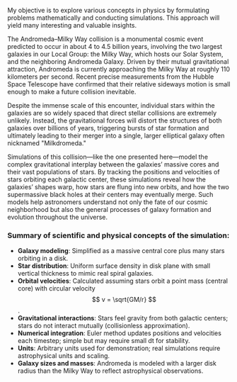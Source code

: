 My objective is to explore various concepts in physics by formulating problems mathematically and conducting simulations. 
This approach will yield many interesting and valuable insights.


The Andromeda–Milky Way collision is a monumental cosmic event predicted to occur in about 4 to 4.5 billion years, involving the two largest galaxies in our Local Group: the Milky Way, which hosts our Solar System, and the neighboring Andromeda Galaxy. Driven by their mutual gravitational attraction, Andromeda is currently approaching the Milky Way at roughly 110 kilometers per second. Recent precise measurements from the Hubble Space Telescope have confirmed that their relative sideways motion is small enough to make a future collision inevitable.

Despite the immense scale of this encounter, individual stars within the galaxies are so widely spaced that direct stellar collisions are extremely unlikely. Instead, the gravitational forces will distort the structures of both galaxies over billions of years, triggering bursts of star formation and ultimately leading to their merger into a single, larger elliptical galaxy often nicknamed "Milkdromeda."

Simulations of this collision—like the one presented here—model the complex gravitational interplay between the galaxies’ massive cores and their vast populations of stars. By tracking the positions and velocities of stars orbiting each galactic center, these simulations reveal how the galaxies’ shapes warp, how stars are flung into new orbits, and how the two supermassive black holes at their centers may eventually merge. Such models help astronomers understand not only the fate of our cosmic neighborhood but also the general processes of galaxy formation and evolution throughout the universe.


### Summary of scientific and physical concepts of the simulation:

- **Galaxy modeling**: Simplified as a massive central core plus many stars orbiting in a disk.
- **Star distribution**: Uniform surface density in disk plane with small vertical thickness to mimic real spiral galaxies.
- **Orbital velocities**: Calculated assuming stars orbit a point mass (central core) with circular velocity $$ v = \sqrt{GM/r} $$.
- **Gravitational interactions**: Stars feel gravity from both galactic centers; stars do not interact mutually (collisionless approximation).
- **Numerical integration**: Euler method updates positions and velocities each timestep; simple but may require small dt for stability.
- **Units**: Arbitrary units used for demonstration; real simulations require astrophysical units and scaling.
- **Galaxy sizes and masses**: Andromeda is modeled with a larger disk radius than the Milky Way to reflect astrophysical observations.

